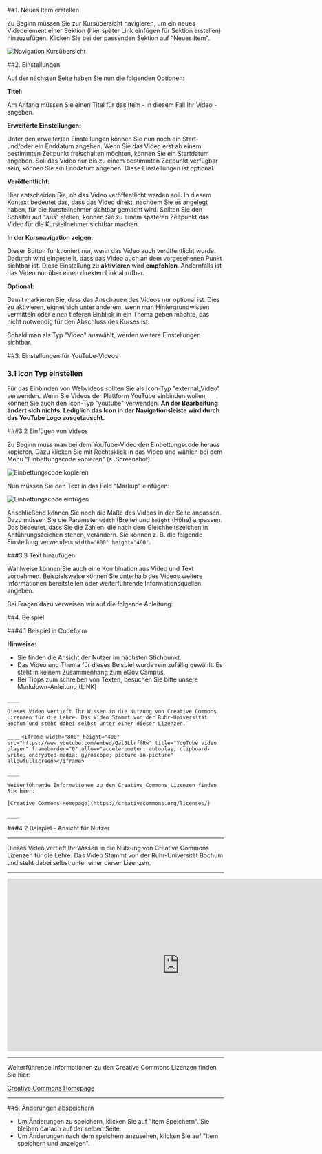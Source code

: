##1. Neues Item erstellen

Zu Beginn müssen Sie zur Kursübersicht navigieren, um ein neues Videoelement einer Sektion (hier später Link einfügen für Sektion erstellen) hinzuzufügen. Klicken Sie bei der passenden Sektion auf "Neues Item".

![Navigation Kursübersicht](/images/items/Navigation_zur_Kursstruktur.png)
		


##2. Einstellungen

Auf der nächsten Seite haben Sie nun die folgenden Optionen:


**Titel:** 

Am Anfang müssen Sie einen Titel für das Item - in diesem Fall Ihr Video - angeben. 


**Erweiterte Einstellungen:** 

Unter den erweiterten Einstellungen können Sie nun noch ein Start- und/oder ein Enddatum angeben. Wenn Sie das Video erst ab einem bestimmten Zeitpunkt freischalten möchten, können Sie ein Startdatum angeben. Soll das Video nur bis zu einem bestimmten Zeitpunkt verfügbar sein, können Sie ein Enddatum angeben. Diese Einstellungen ist optional. 


**Veröffentlicht:** 

Hier entscheiden Sie, ob das Video veröffentlicht werden soll. In diesem Kontext bedeutet das, dass das Video direkt, nachdem Sie es angelegt haben, für die Kursteilnehmer sichtbar gemacht wird. Sollten Sie den Schalter auf "aus" stellen, können Sie zu einem späteren Zeitpunkt das Video für die Kursteilnehmer sichtbar machen. 


**In der Kursnavigation zeigen:** 

Dieser Button funktioniert nur, wenn das Video auch veröffentlicht wurde. Dadurch wird eingestellt, dass das Video auch an dem vorgesehenen Punkt sichtbar ist. Diese Einstellung zu **aktivieren** wird **empfohlen**. Andernfalls ist das Video nur über einen direkten Link abrufbar.

**Optional:** 

Damit markieren Sie, dass das Anschauen des Videos nur optional ist. Dies zu aktivieren, eignet sich unter anderem, wenn man Hintergrundwissen vermitteln  oder einen tieferen Einblick in ein Thema geben möchte, das nicht notwendig für den Abschluss des Kurses ist. 

Sobald man als Typ "Video" auswählt, werden weitere Einstellungen sichtbar.

##3. Einstellungen für YouTube-Videos

### 3.1 Icon Typ einstellen

Für das Einbinden von Webvideos sollten Sie als Icon-Typ "external_Video" verwenden. Wenn Sie Videos der Plattform YouTube einbinden wollen, können Sie auch den Icon-Typ "youtube" verwenden. **An der Bearbeitung ändert sich nichts. Lediglich das Icon in der Navigationsleiste wird durch das YouTube Logo ausgetauscht.**


###3.2 Einfügen von Videos

Zu Beginn muss man bei dem YouTube-Video den Einbettungscode heraus kopieren. Dazu klicken Sie mit Rechtsklick in das Video und wählen bei dem Menü "Einbettungscode kopieren" (s. Screenshot). 

![Einbettungscode kopieren](/images/items/Video_einbetten.png)

Nun müssen Sie den Text in das Feld "Markup" einfügen:

![Einbettungscode einfügen](/images/items/Einbettungscode_einfuegen.png)

Anschließend können Sie noch die Maße des Videos in der Seite anpassen. Dazu müssen Sie die Parameter ``width`` (Breite) und ``height`` (Höhe) anpassen. Das bedeutet, dass Sie die Zahlen, die nach dem Gleichheitszeichen in Anführungszeichen stehen, verändern. Sie können z. B. die folgende Einstellung verwenden: ``width="800" height="400"``.

###3.3 Text hinzufügen

Wahlweise können Sie auch eine Kombination aus Video und Text vornehmen. Beispielsweise können Sie unterhalb des Videos weitere Informationen bereitstellen oder weiterführende Informationsquellen angeben. 

Bei Fragen dazu verweisen wir auf die folgende Anleitung:

##4. Beispiel 

###4.1 Beispiel in Codeform

**Hinweise:**  

- Sie finden die Ansicht der Nutzer im nächsten Stichpunkt.  
- Das Video und Thema für dieses Beispiel wurde rein zufällig gewählt. Es steht in keinem Zusammenhang zum eGov Campus.  
- Bei Tipps zum schreiben von Texten, besuchen Sie bitte unsere Markdown-Anleitung (LINK)


``____``

``Dieses Video vertieft Ihr Wissen in die Nutzung von Creative Commons Lizenzen für die Lehre. Das Video Stammt von der Ruhr-Universität Bochum und steht dabei selbst unter einer dieser Lizenzen.``

``____``
``<iframe width="800" height="400" src="https://www.youtube.com/embed/Qal5LlrffRw" title="YouTube video player" frameborder="0" allow="accelerometer; autoplay; clipboard-write; encrypted-media; gyroscope; picture-in-picture" allowfullscreen></iframe>``

``____``

``Weiterführende Informationen zu den Creative Commons Lizenzen finden Sie hier:``

``[Creative Commons Homepage](https://creativecommons.org/licenses/)``

``____``


###4.2 Beispiel - Ansicht für Nutzer
____

Dieses Video vertieft Ihr Wissen in die Nutzung von Creative Commons Lizenzen für die Lehre. Das Video Stammt von der Ruhr-Universität Bochum und steht dabei selbst unter einer dieser Lizenzen.

____
<iframe width="800" height="400" src="https://www.youtube.com/embed/Qal5LlrffRw" title="YouTube video player" frameborder="0" allow="accelerometer; autoplay; clipboard-write; encrypted-media; gyroscope; picture-in-picture" allowfullscreen></iframe>

____

Weiterführende Informationen zu den Creative Commons Lizenzen finden Sie hier:

[Creative Commons Homepage](https://creativecommons.org/licenses/)

____

##5. Änderungen abspeichern
- Um Änderungen zu speichern, klicken Sie auf "Item Speichern". Sie bleiben danach auf der selben Seite
- Um Änderungen nach dem speichern anzusehen, klicken Sie auf "Item speichern und anzeigen".

